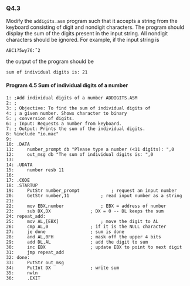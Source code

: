 ### Q4.3

Modify the ```addigits.asm``` program such that it accepts a string from the keyboard
consisting of digit and nondigit characters. The program should display the sum of
the digits present in the input string. All nondigit characters should be ignored. For
example, if the input string is

	ABC1?5wy76:˜2

the output of the program should be

	sum of individual digits is: 21

#### Program 4.5 Sum of individual digits of a number

```assembly
1: ;Add individual digits of a number ADDIGITS.ASM
2: ;
3: ; Objective: To find the sum of individual digits of
4: ; a given number. Shows character to binary
5: ; conversion of digits.
6: ; Input: Requests a number from keyboard.
7: ; Output: Prints the sum of the individual digits.
8: %include "io.mac"
9:
10: .DATA
11: 	number_prompt db "Please type a number (<11 digits): ",0
12: 	out_msg db "The sum of individual digits is: ",0
13:
14: .UDATA
15: 	number resb 11
16:
17: .CODE
18: .STARTUP
19: 	PutStr number_prompt 			; request an input number
20: 	GetStr number,11 			; read input number as a string
21:
22: 	mov EBX,number 				; EBX = address of number
23: 	sub DX,DX 				; DX = 0 -- DL keeps the sum
24: repeat_add:
25: 	mov AL,[EBX] 				; move the digit to AL
26: 	cmp AL,0 				; if it is the NULL character
27: 	je done 				; sum is done
28: 	and AL,0FH 				; mask off the upper 4 bits
29: 	add DL,AL 				; add the digit to sum
30: 	inc EBX 				; update EBX to point to next digit
31: 	jmp repeat_add
32: done:
33: 	PutStr out_msg
34: 	PutInt DX 				; write sum
35: 	nwln
36: 	.EXIT
```
